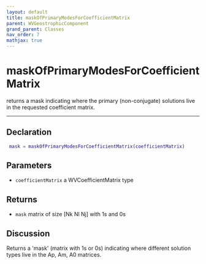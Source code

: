 ```yaml
---
layout: default
title: maskOfPrimaryModesForCoefficientMatrix
parent: WVGeostrophicComponent
grand_parent: Classes
nav_order: 7
mathjax: true
---
```


#  maskOfPrimaryModesForCoefficientMatrix

returns a mask indicating where the primary (non-conjugate) solutions live in the requested coefficient matrix.


---

## Declaration
```matlab
 mask = maskOfPrimaryModesForCoefficientMatrix(coefficientMatrix)
```
## Parameters
+ `coefficientMatrix`  a WVCoefficientMatrix type

## Returns
+ `mask`  matrix of size [Nk Nl Nj] with 1s and 0s

## Discussion

  Returns a 'mask' (matrix with 1s or 0s) indicating where
  different solution types live in the Ap, Am, A0 matrices.
 
        
